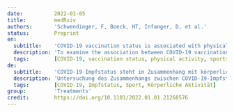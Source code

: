 ```yaml
---
date:          2022-01-05
title:         medRxiv
authors:       'Schwendinger, F, Boeck, HT, Infanger, D, et al.'
status:        Preprint
en:
  subtitle:    'COVID-19 vaccination status is associated with physical activity in German-speaking countries: the COR-PHYS-Q cohort study'
  description: 'To examine the association between COVID-19 vaccination status and physical activity (PA), sporting behavior, as well as barriers to PA in adults in Switzerland, Germany, and Austria. A total of 1516 adults provided complete responses to our online questionnaire sent out in August 2021. Information about self-reported PA categories, sporting behavior, barriers to PA, and COVID-19 vaccination status were gathered. Main analyses were done using multiple linear regression adjusted for relevant parameters. We found a significant association of vaccination status with total PA, vigorous PA, and moderate PA but not transport-related PA or sedentary time. Unvaccinated adults tended to have more total and vigorous PA than those vaccinated once or twice. Yet, not sufficient evidence was available to confirm this. There was no between-group difference in the contribution of leisure time, work-related, or transport-related PA to total PA. Vaccination status was not associated with sporting behavior except for jogging as the primary intensive type of sports. Finally, there were no significant differences in any of the COVID-19 specific barriers to PA between groups.  Our data showed that vaccination status is associated with PA even in summer, where the number of COVID-19 cases was low and the severity of safety measures was mild. These findings may enhance future research and improve/extend COVID-19-specific PA guidelines.'
  tags:        [COVID-19, vaccination status, physical activity, sports]
de:
  subtitle:    'COVID-19-Impfstatus steht in Zusammenhang mit körperlicher Aktivität im deutschsprachigen Raum: die COR-PHYS-Q-Kohortenstudie'
  description: 'Untersuchung des Zusammenhangs zwischen COVID-19-Impfstatus und körperlicher Aktivität (PA), Sportverhalten sowie Barrieren für PA bei Erwachsenen in der Schweiz, Deutschland und Österreich. Insgesamt 1516 Erwachsene beantworteten unseren Online-Fragebogen, der im August 2021 verschickt wurde, vollständig. Es wurden Informationen zu den selbst angegebenen PA-Kategorien, zum Sportverhalten, zu den Hindernissen für PA und zum COVID-19-Impfstatus erhoben. Die Hauptanalysen wurden mit Hilfe einer multiplen linearen Regression durchgeführt, die um die relevanten Parameter bereinigt wurde. Es zeigte sich ein signifikanter Zusammenhang zwischen dem Impfstatus und der gesamten körperlichen Aktivität, der intensiven körperlichen Aktivität und der moderaten körperlichen Aktivität, nicht jedoch mit der verkehrsbezogenen körperlichen Aktivität oder der sitzenden Tätigkeit. Ungeimpfte Erwachsene hatten tendenziell mehr Gesamt- und intensive PA als diejenigen, die einmal oder zweimal geimpft wurden. Es lagen jedoch keine ausreichenden Beweise vor, um dies zu bestätigen. Es gab keine Unterschiede zwischen den Gruppen in Bezug auf den Beitrag von freizeit-, arbeits- oder verkehrsbezogener PA zur gesamten PA. Der Impfstatus war nicht mit dem Sportverhalten assoziiert, mit Ausnahme des Joggens als primäre intensive Sportart. Schließlich gab es keine signifikanten Unterschiede zwischen den Gruppen bei den COVID-19-spezifischen Barrieren für PA. Unsere Daten zeigen, dass der Impfstatus selbst im Sommer, wenn die Zahl der COVID-19-Fälle gering und die Schwere der Sicherheitsmaßnahmen gering ist, mit dem Sporttreiben in Verbindung steht. Diese Ergebnisse könnten künftige Forschungsarbeiten fördern und COVID-19-spezifische PA-Leitlinien verbessern/erweitern.' 
  tags:        [COVID-19, Impfstatus, Sport, Körperliche Aktivität]
group:         'Treatments'
credit:        https://doi.org/10.1101/2022.01.01.21268576
---
```

